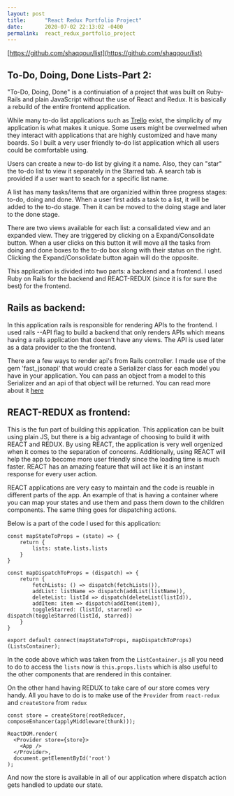 ```yaml
---
layout: post
title:      "React Redux Portfolio Project"
date:       2020-07-02 22:13:02 -0400
permalink:  react_redux_portfolio_project
---
```


[https://github.com/shaqqour/list](https://github.com/shaqqour/list)

## To-Do, Doing, Done Lists-Part 2:
"To-Do, Doing, Done" is a continuiation of a project that was built on Ruby-Rails and plain JavaScript without the use of React and Redux. It is basically a rebuild of the entire frontend application.

While many to-do list applications such as [Trello](https://trello.com/ ) exist, the simplicity of my application is what makes it unique. Some users might be overwelmed when they interact with applications that are highly customized and have many boards. So I built a very user friendly to-do list application which all users could be comfortable using.

Users can create a new to-do list by giving it a name. Also, they can "star" the to-do list to view it separately in the Starred tab. A search tab is provided if a user want to seach for a specific list name.

A list has many tasks/items that are organizied within three progress stages: to-do, doing and done. When a user first adds a task to a list, it will be added to the to-do stage. Then it can be moved to the doing stage and later to the done stage.

There are two views available for each list: a consalidated view and an expanded view. They are triggered by clicking on a Expand/Consolidate button. When a user clicks on this button it will move all the tasks from doing and done boxes to the to-do box along with their status on the right. Clicking the Expand/Consolidate button again will do the opposite.

This application is divided into two parts: a backend and a frontend. I used Ruby on Rails for the backend and REACT-REDUX (since it is for sure the best) for the frontend.

## Rails as backend:
In this application rails is responsible for rendering APIs to the frontend. I used rails --API flag to build a backend that only renders APIs which means having a rails application that doesn't have any views. The API is used later as a data provider to the the frontend.

There are a few ways to render api's from Rails controller. I made use of the gem 'fast_jsonapi' that would create a Serializer class for each model you have in your application. You can pass an object from a model to this Serializer and  an api of that object will be returned. You can read more about it [here](https://learn.co/tracks/online-software-engineering-structured/front-end-web-programming/rails-as-an-api/using-the-fast-json-api-gem)

## REACT-REDUX as frontend:
This is the fun part of building this application. This application can be built using plain JS, but there is a big advantage of choosing to build it with REACT and REDUX. By using REACT, the application is very well orgenized when it comes to the separation of concerns. Additionally, using REACT will help the app to become more user friendly since the loading time is much faster. REACT has an amazing feature that will act like it is an instant response for every user action. 

REACT applications are very easy to maintain and the code is reuable in different parts of the app.  An example of that is having a container where you can map your states and use them and pass them down to the children components. The same thing goes for dispatching actions.

Below is a part of the code I used for this application:

```
const mapStateToProps = (state) => {
    return {
        lists: state.lists.lists
    }
}

const mapDispatchToProps = (dispatch) => {
    return {
        fetchLists: () => dispatch(fetchLists()),
        addList: listName => dispatch(addList(listName)),
        deleteList: listId => dispatch(deleteList(listId)),
        addItem: item => dispatch(addItem(item)),
        toggleStarred: (listId, starred) => dispatch(toggleStarred(listId, starred))
    }
}

export default connect(mapStateToProps, mapDispatchToProps)(ListsContainer);
```

In the code above which was taken from the `ListContainer.js` all you need to do to access the `lists` now is `this.props.lists` which is also useful to the other components that are rendered in this container.

On the other hand having REDUX to take care of our store comes very handy. All you have to do is to make use of the `Provider` from `react-redux` and `createStore` from `redux`

```
const store = createStore(rootReducer, composeEnhancer(applyMiddleware(thunk)));

ReactDOM.render(
  <Provider store={store}>
    <App />
  </Provider>,
  document.getElementById('root')
);
```

And now the store is available in all of our application where dispatch action gets handled to update our state.
